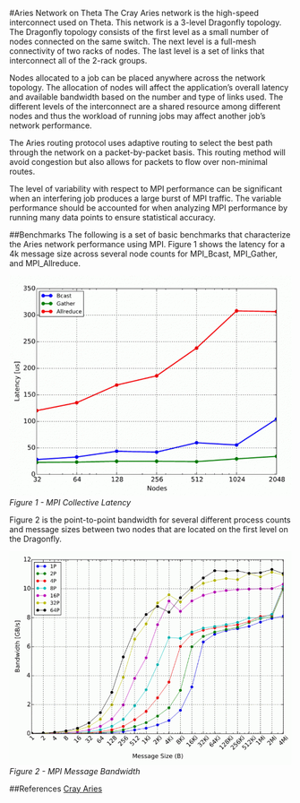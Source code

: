 #Aries Network on Theta
The Cray Aries network is the high-speed interconnect used on Theta. This network is a 3-level Dragonfly topology. The Dragonfly topology consists of the first level as a small number of nodes connected on the same switch. The next level is a full-mesh connectivity of two racks of nodes. The last level is a set of links that interconnect all of the 2-rack groups.

Nodes allocated to a job can be placed anywhere across the network topology. The allocation of nodes will affect the application’s overall latency and available bandwidth based on the number and type of links used. The different levels of the interconnect are a shared resource among different nodes and thus the workload of running jobs may affect another job’s network performance.

The Aries routing protocol uses adaptive routing to select the best path through the network on a packet-by-packet basis. This routing method will avoid congestion but also allows for packets to flow over non-minimal routes.

The level of variability with respect to MPI performance can be significant when an interfering job produces a large burst of MPI traffic. The variable performance should be accounted for when analyzing MPI performance by running many data points to ensure statistical accuracy.

##Benchmarks
The following is a set of basic benchmarks that characterize the Aries network performance using MPI. Figure 1 shows the latency for a 4k message size across several node counts for MPI_Bcast, MPI_Gather, and MPI_Allreduce. 

![Figure 1 - MPI Collective Latency](files/Aries1.gif)
*Figure 1 - MPI Collective Latency*

Figure 2 is the point-to-point bandwidth for several different process counts and message sizes between two nodes that are located on the first level on the Dragonfly.


![MPI Message Bandwidth](files/Aries2.gif)
*Figure 2 - MPI Message Bandwidth*

##References
[Cray Aries](https://www.alcf.anl.gov/files/CrayXCNetwork.pdf)